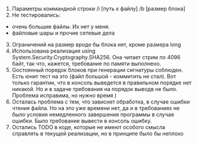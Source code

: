1. Параметры коммандной строки
    /i [путь к файлу] /b [размер блока]
2. Не тестировались:
- очень большие файлы. Их нет у меня.
- файловые шары и прочие сетевые дела
3. Ограничений на размер вроде бы блока нет, кроме размера long
4. Использована реализация using System.Security.Cryptography.SHA256. Она читает стрим по 4096 байт, так что, кажется, требование по памяти выполнено.
5. Gостоянный порядок блоков при генерации сигнатуры соблюден. Есть юнит тест на это (файл большой - коммитить не стал). Вот только гарантии, что в консоль выведется в правильном порядке нет никакой. Но и в задаче требования на порядок выводв не было. Проблема исправима, но нужно время )
6. Осталась проблема с тем, что зависнет обработка, в случае ошибки чтения файла. Но на это уже времени нет, да и в требованиях не было условия немедленного завершения программы в случае ошибки. Было требование вывести в консоль ошибку. 
7. Остались TODO в коде, которые не имеют особого смысла справлять в текущей реализации, но в принципе было бы неплохо
